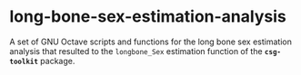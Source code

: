 # long-bone-sex-estimation-analysis
A set of GNU Octave scripts and functions for the long bone sex estimation analysis that resulted to the `longbone_Sex` estimation function of the **`csg-toolkit`** package.
